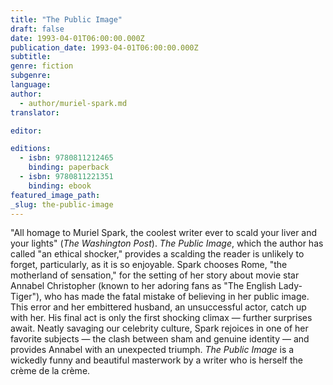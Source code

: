 ```yaml
---
title: "The Public Image"
draft: false
date: 1993-04-01T06:00:00.000Z
publication_date: 1993-04-01T06:00:00.000Z
subtitle:
genre: fiction
subgenre:
language:
author:
  - author/muriel-spark.md
translator:

editor:

editions:
  - isbn: 9780811212465
    binding: paperback
  - isbn: 9780811221351
    binding: ebook
featured_image_path:
_slug: the-public-image
---
```


"All homage to Muriel Spark, the coolest writer ever to scald your liver and your lights" (_The Washington Post_). _The Public Image_, which the author has called "an ethical shocker," provides a scalding the reader is unlikely to forget, particularly, as it is so enjoyable. Spark chooses Rome, "the motherland of sensation," for the setting of her story about movie star Annabel Christopher (known to her adoring fans as "The English Lady-Tiger"), who has made the fatal mistake of believing in her public image. This error and her embittered husband, an unsuccessful actor, catch up with her. His final act is only the first shocking climax — further surprises await. Neatly savaging our celebrity culture, Spark rejoices in one of her favorite subjects — the clash between sham and genuine identity — and provides Annabel with an unexpected triumph. _The Public Image_ is a wickedly funny and beautiful masterwork by a writer who is herself the crème de la crème.

